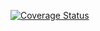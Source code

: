 [![Coverage Status](https://coveralls.io/repos/github/felipe-zg/React-clean-architecture/badge.svg?branch=master)](https://coveralls.io/github/felipe-zg/React-clean-architecture?branch=master)
